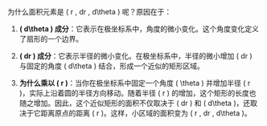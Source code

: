 
为什么面积元素是 \( r \, dr \, d\theta \) 呢？原因在于：

1. **\( d\theta \) 成分**：它表示在极坐标系中，角度的微小变化。这个角度变化定义了扇形的一个边界。

2. **\( dr \) 成分**：它表示半径的微小变化。在极坐标系中，半径的微小增加 \( dr \) 与固定的角度 \( d\theta \) 结合，形成一个近似的矩形区域。

3. **为什么乘以 \( r \)**：当你在极坐标系中固定一个角度 \( \theta \) 并增加半径 \( r \)，实际上沿着圆的半径方向移动。随着半径 \( r \) 的增加，这个矩形的长度也随之增加。因此，这个近似矩形的面积不仅取决于 \( dr \) 和 \( d\theta \)，还取决于它距离原点的距离 \( r \)。这样，小区域的面积变为 \( r \, dr \, d\theta \)。

